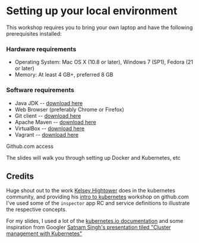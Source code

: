 # Setting up your local environment

This workshop requires you to bring your own laptop and have the following prerequisites installed:

### Hardware requirements

* Operating System: Mac OS X (10.8 or later), Windows 7 (SP1), Fedora (21 or later)
* Memory: At least 4 GB+, preferred 8 GB

### Software requirements

* Java JDK -- [download here](http://www.oracle.com/technetwork/java/javase/downloads/jdk8-downloads-2133151.html)
* Web Browser (preferably Chrome or Firefox)
* Git client -- [download here](https://git-scm.com/book/en/v2/Getting-Started-Installing-Git)
* Apache Maven -- [download here](https://maven.apache.org/download.cgi)
* VirtualBox -- [download here](https://www.virtualbox.org/wiki/Download_Old_Builds_4_3)
* Vagrant -- [download here](http://www.vagrantup.com/downloads.html)

Github.com access

The slides will walk you through setting up Docker and Kubernetes, etc


## Credits

Huge shout out to the work [Kelsey Hightower](https://github.com/kelseyhightower/) does in the kubernetes community, and providing his [intro to kubernetes](https://github.com/kelseyhightower/intro-to-kubernetes-workshop) workshop on github.com I've used some of the `inspector` app RC and service definitions to illustrate the respective concepts.
 
For my slides, I used a lot of the [kubernetes.io documentation]() and some inspiration from Googler [
Satnam Singh's presentation tiled "Cluster management with Kubernetes"](http://www.slideshare.net/SatnamSingh67/2015-0605-cluster-management-with-kubernetes) 

